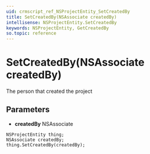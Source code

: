 ```yaml
---
uid: crmscript_ref_NSProjectEntity_SetCreatedBy
title: SetCreatedBy(NSAssociate createdBy)
intellisense: NSProjectEntity.SetCreatedBy
keywords: NSProjectEntity, GetCreatedBy
so.topic: reference
---
```


# SetCreatedBy(NSAssociate createdBy)

The person that created the project

## Parameters

* **createdBy** NSAssociate

```crmscript
NSProjectEntity thing;
NSAssociate createdBy;
thing.SetCreatedBy(createdBy);
```

